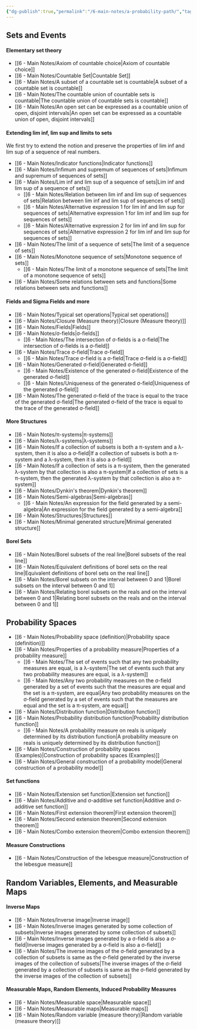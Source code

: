 ```yaml
---
{"dg-publish":true,"permalink":"/6-main-notes/a-probability-path/","tags":["moc","gardenEntry"]}
---
```


## Sets and Events 
#### Elementary set theory  
+ [[6 - Main Notes/Axiom of countable choice\|Axiom of countable choice]]
+ [[6 - Main Notes/Countable Set\|Countable Set]]
+ [[6 - Main Notes/A subset of a countable set is countable\|A subset of a countable set is countable]]
+ [[6 - Main Notes/The countable union of countable sets is countable\|The countable union of countable sets is countable]]
+ [[6 - Main Notes/An open set can be expressed as a countable union of open, disjoint intervals\|An open set can be expressed as a countable union of open, disjoint intervals]]
#### Extending lim inf, lim sup and limits to sets

We first try to extend the notion and preserve the properties of lim inf and lim sup of a sequence of real numbers. 

+ [[6 - Main Notes/Indicator functions\|Indicator functions]]
+ [[6 - Main Notes/Infimum and supremum of sequences of sets\|Infimum and supremum of sequences of sets]]
+ [[6 - Main Notes/Lim inf and lim sup of a sequence of sets\|Lim inf and lim sup of a sequence of sets]]
	+ [[6 - Main Notes/Relation between lim inf and lim sup of sequences of sets\|Relation between lim inf and lim sup of sequences of sets]]
	+ [[6 - Main Notes/Alternative expression 1 for lim inf and lim sup for sequences of sets\|Alternative expression 1 for lim inf and lim sup for sequences of sets]]
	+ [[6 - Main Notes/Alternative expression 2 for lim inf and lim sup for sequences of sets\|Alternative expression 2 for lim inf and lim sup for sequences of sets]]
+ [[6 - Main Notes/The limit of a sequence of sets\|The limit of a sequence of sets]]
+ [[6 - Main Notes/Monotone sequence of sets\|Monotone sequence of sets]]
	+  [[6 - Main Notes/The limit of a monotone sequence of sets\|The limit of a monotone sequence of sets]]
+ [[6 - Main Notes/Some relations between sets and functions\|Some relations between sets and functions]]
#### Fields and Sigma Fields and more
+ [[6 - Main Notes/Typical set operations\|Typical set operations]]
+ [[6 - Main Notes/Closure (Measure theory)\|Closure (Measure theory)]]
+ [[6 - Main Notes/Fields\|Fields]]
+ [[6 - Main Notes/σ-fields\|σ-fields]]
	+ [[6 - Main Notes/The intersection of  σ-fields is a σ-field\|The intersection of  σ-fields is a σ-field]]
+ [[6 - Main Notes/Trace σ-field\|Trace σ-field]]
	+ [[6 - Main Notes/Trace σ-field is a σ-field\|Trace σ-field is a σ-field]]
+ [[6 - Main Notes/Generated σ-field\|Generated σ-field]]
	+ [[6 - Main Notes/Existence of the generated σ-field\|Existence of the generated σ-field]]
	+ [[6 - Main Notes/Uniqueness of the generated σ-field\|Uniqueness of the generated σ-field]]
+ [[6 - Main Notes/The generated σ-field of the trace is equal to the trace of the generated σ-field\|The generated σ-field of the trace is equal to the trace of the generated σ-field]]

#### More Structures
+ [[6 - Main Notes/π-systems\|π-systems]]
+ [[6 - Main Notes/λ-systems\|λ-systems]]
+ [[6 - Main Notes/If a collection of subsets is both a π-system and a λ-system, then it is also a σ-field\|If a collection of subsets is both a π-system and a λ-system, then it is also a σ-field]]
+ [[6 - Main Notes/If a collection of sets is a π-system, then the generated λ-system by that collection is also a π-system\|If a collection of sets is a π-system, then the generated λ-system by that collection is also a π-system]]
+ [[6 - Main Notes/Dynkin's theorem\|Dynkin's theorem]]
+ [[6 - Main Notes/Semi-algebras\|Semi-algebras]]
	+ [[6 - Main Notes/An expression for the field generated by a semi-algebra\|An expression for the field generated by a semi-algebra]] 
+ [[6 - Main Notes/Structures\|Structures]]
+ [[6 - Main Notes/Minimal generated structure\|Minimal generated structure]]
#### Borel Sets
+ [[6 - Main Notes/Borel subsets of the real line\|Borel subsets of the real line]]
+ [[6 - Main Notes/Equivalent definitions of borel sets on the real line\|Equivalent definitions of borel sets on the real line]]
+ [[6 - Main Notes/Borel subsets on the interval between 0 and 1\|Borel subsets on the interval between 0 and 1]]
+ [[6 - Main Notes/Relating borel subsets on the reals and on the interval between 0 and 1\|Relating borel subsets on the reals and on the interval between 0 and 1]]
## Probability Spaces
+ [[6 - Main Notes/Probability space (definition)\|Probability space (definition)]]
+ [[6 - Main Notes/Properties of a probability measure\|Properties of a probability measure]]
	+ [[6 - Main Notes/The set of events such that any two probability measures are equal, is a λ-system\|The set of events such that any two probability measures are equal, is a λ-system]]
	+ [[6 - Main Notes/Any two probability measures on the σ-field generated by a set of events such that the measures are equal and the set is a π-system, are equal\|Any two probability measures on the σ-field generated by a set of events such that the measures are equal and the set is a π-system, are equal]]
+ [[6 - Main Notes/Distribution function\|Distribution function]]
+ [[6 - Main Notes/Probability distribution function\|Probability distribution function]]
	+ [[6 - Main Notes/A probability measure on reals is uniquely determined by its distribution function\|A probability measure on reals is uniquely determined by its distribution function]]
+ [[6 - Main Notes/Construction of probability spaces (Examples)\|Construction of probability spaces (Examples)]]
+ [[6 - Main Notes/General construction of a probability model\|General construction of a probability model]]

#### Set functions
+ [[6 - Main Notes/Extension set function\|Extension set function]]
+ [[6 - Main Notes/Additive and σ-additive set function\|Additive and σ-additive set function]]
+ [[6 - Main Notes/First extension theorem\|First extension theorem]]
+ [[6 - Main Notes/Second extension theorem\|Second extension theorem]]
+ [[6 - Main Notes/Combo extension theorem\|Combo extension theorem]]
#### Measure Constructions
+ [[6 - Main Notes/Construction of the lebesgue measure\|Construction of the lebesgue measure]]
## Random Variables, Elements, and Measurable Maps
#### Inverse Maps
+ [[6 - Main Notes/Inverse image\|Inverse image]]
+ [[6 - Main Notes/Inverse images generated by some collection of subsets\|Inverse images generated by some collection of subsets]]
+ [[6 - Main Notes/Inverse images generated by a σ-field is also a σ-field\|Inverse images generated by a σ-field is also a σ-field]]
+ [[6 - Main Notes/The inverse images of the σ-field generated by a collection of subsets is same as the σ-field generated by the inverse images of the collection of subsets\|The inverse images of the σ-field generated by a collection of subsets is same as the σ-field generated by the inverse images of the collection of subsets]]
#### Measurable Maps, Random Elements, Induced Probability Measures
+ [[6 - Main Notes/Measurable space\|Measurable space]]
+ [[6 - Main Notes/Measurable maps\|Measurable maps]]
+ [[6 - Main Notes/Random variable (measure theory)\|Random variable (measure theory)]]